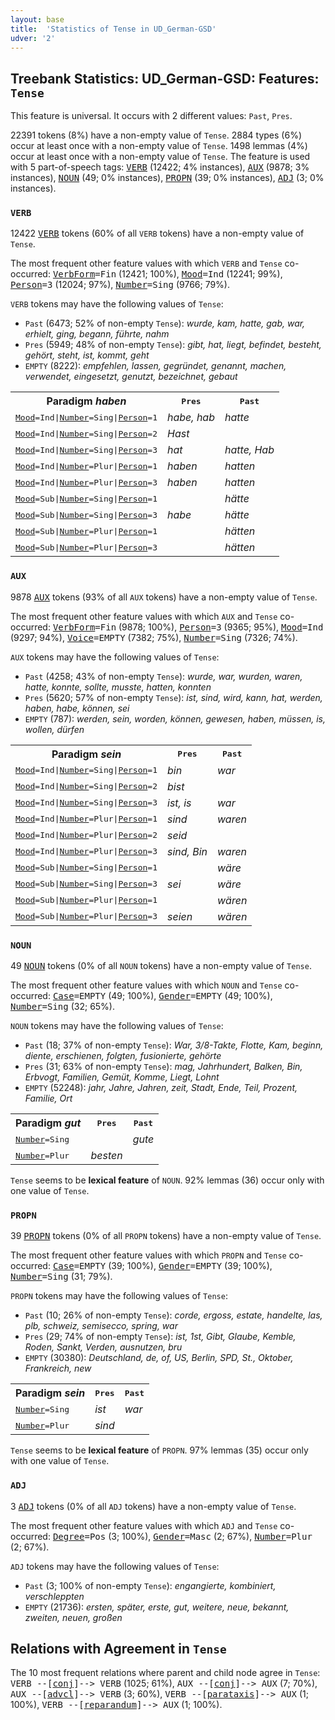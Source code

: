 ```yaml
---
layout: base
title:  'Statistics of Tense in UD_German-GSD'
udver: '2'
---
```


## Treebank Statistics: UD_German-GSD: Features: `Tense`

This feature is universal.
It occurs with 2 different values: `Past`, `Pres`.

22391 tokens (8%) have a non-empty value of `Tense`.
2884 types (6%) occur at least once with a non-empty value of `Tense`.
1498 lemmas (4%) occur at least once with a non-empty value of `Tense`.
The feature is used with 5 part-of-speech tags: <tt><a href="de_gsd-pos-VERB.html">VERB</a></tt> (12422; 4% instances), <tt><a href="de_gsd-pos-AUX.html">AUX</a></tt> (9878; 3% instances), <tt><a href="de_gsd-pos-NOUN.html">NOUN</a></tt> (49; 0% instances), <tt><a href="de_gsd-pos-PROPN.html">PROPN</a></tt> (39; 0% instances), <tt><a href="de_gsd-pos-ADJ.html">ADJ</a></tt> (3; 0% instances).

### `VERB`

12422 <tt><a href="de_gsd-pos-VERB.html">VERB</a></tt> tokens (60% of all `VERB` tokens) have a non-empty value of `Tense`.

The most frequent other feature values with which `VERB` and `Tense` co-occurred: <tt><a href="de_gsd-feat-VerbForm.html">VerbForm</a></tt><tt>=Fin</tt> (12421; 100%), <tt><a href="de_gsd-feat-Mood.html">Mood</a></tt><tt>=Ind</tt> (12241; 99%), <tt><a href="de_gsd-feat-Person.html">Person</a></tt><tt>=3</tt> (12024; 97%), <tt><a href="de_gsd-feat-Number.html">Number</a></tt><tt>=Sing</tt> (9766; 79%).

`VERB` tokens may have the following values of `Tense`:

* `Past` (6473; 52% of non-empty `Tense`): <em>wurde, kam, hatte, gab, war, erhielt, ging, begann, führte, nahm</em>
* `Pres` (5949; 48% of non-empty `Tense`): <em>gibt, hat, liegt, befindet, besteht, gehört, steht, ist, kommt, geht</em>
* `EMPTY` (8222): <em>empfehlen, lassen, gegründet, genannt, machen, verwendet, eingesetzt, genutzt, bezeichnet, gebaut</em>

<table>
  <tr><th>Paradigm <i>haben</i></th><th><tt>Pres</tt></th><th><tt>Past</tt></th></tr>
  <tr><td><tt><tt><a href="de_gsd-feat-Mood.html">Mood</a></tt><tt>=Ind</tt>|<tt><a href="de_gsd-feat-Number.html">Number</a></tt><tt>=Sing</tt>|<tt><a href="de_gsd-feat-Person.html">Person</a></tt><tt>=1</tt></tt></td><td><em>habe, hab</em></td><td><em>hatte</em></td></tr>
  <tr><td><tt><tt><a href="de_gsd-feat-Mood.html">Mood</a></tt><tt>=Ind</tt>|<tt><a href="de_gsd-feat-Number.html">Number</a></tt><tt>=Sing</tt>|<tt><a href="de_gsd-feat-Person.html">Person</a></tt><tt>=2</tt></tt></td><td><em>Hast</em></td><td></td></tr>
  <tr><td><tt><tt><a href="de_gsd-feat-Mood.html">Mood</a></tt><tt>=Ind</tt>|<tt><a href="de_gsd-feat-Number.html">Number</a></tt><tt>=Sing</tt>|<tt><a href="de_gsd-feat-Person.html">Person</a></tt><tt>=3</tt></tt></td><td><em>hat</em></td><td><em>hatte, Hab</em></td></tr>
  <tr><td><tt><tt><a href="de_gsd-feat-Mood.html">Mood</a></tt><tt>=Ind</tt>|<tt><a href="de_gsd-feat-Number.html">Number</a></tt><tt>=Plur</tt>|<tt><a href="de_gsd-feat-Person.html">Person</a></tt><tt>=1</tt></tt></td><td><em>haben</em></td><td><em>hatten</em></td></tr>
  <tr><td><tt><tt><a href="de_gsd-feat-Mood.html">Mood</a></tt><tt>=Ind</tt>|<tt><a href="de_gsd-feat-Number.html">Number</a></tt><tt>=Plur</tt>|<tt><a href="de_gsd-feat-Person.html">Person</a></tt><tt>=3</tt></tt></td><td><em>haben</em></td><td><em>hatten</em></td></tr>
  <tr><td><tt><tt><a href="de_gsd-feat-Mood.html">Mood</a></tt><tt>=Sub</tt>|<tt><a href="de_gsd-feat-Number.html">Number</a></tt><tt>=Sing</tt>|<tt><a href="de_gsd-feat-Person.html">Person</a></tt><tt>=1</tt></tt></td><td></td><td><em>hätte</em></td></tr>
  <tr><td><tt><tt><a href="de_gsd-feat-Mood.html">Mood</a></tt><tt>=Sub</tt>|<tt><a href="de_gsd-feat-Number.html">Number</a></tt><tt>=Sing</tt>|<tt><a href="de_gsd-feat-Person.html">Person</a></tt><tt>=3</tt></tt></td><td><em>habe</em></td><td><em>hätte</em></td></tr>
  <tr><td><tt><tt><a href="de_gsd-feat-Mood.html">Mood</a></tt><tt>=Sub</tt>|<tt><a href="de_gsd-feat-Number.html">Number</a></tt><tt>=Plur</tt>|<tt><a href="de_gsd-feat-Person.html">Person</a></tt><tt>=1</tt></tt></td><td></td><td><em>hätten</em></td></tr>
  <tr><td><tt><tt><a href="de_gsd-feat-Mood.html">Mood</a></tt><tt>=Sub</tt>|<tt><a href="de_gsd-feat-Number.html">Number</a></tt><tt>=Plur</tt>|<tt><a href="de_gsd-feat-Person.html">Person</a></tt><tt>=3</tt></tt></td><td></td><td><em>hätten</em></td></tr>
</table>

### `AUX`

9878 <tt><a href="de_gsd-pos-AUX.html">AUX</a></tt> tokens (93% of all `AUX` tokens) have a non-empty value of `Tense`.

The most frequent other feature values with which `AUX` and `Tense` co-occurred: <tt><a href="de_gsd-feat-VerbForm.html">VerbForm</a></tt><tt>=Fin</tt> (9878; 100%), <tt><a href="de_gsd-feat-Person.html">Person</a></tt><tt>=3</tt> (9365; 95%), <tt><a href="de_gsd-feat-Mood.html">Mood</a></tt><tt>=Ind</tt> (9297; 94%), <tt><a href="de_gsd-feat-Voice.html">Voice</a></tt><tt>=EMPTY</tt> (7382; 75%), <tt><a href="de_gsd-feat-Number.html">Number</a></tt><tt>=Sing</tt> (7326; 74%).

`AUX` tokens may have the following values of `Tense`:

* `Past` (4258; 43% of non-empty `Tense`): <em>wurde, war, wurden, waren, hatte, konnte, sollte, musste, hatten, konnten</em>
* `Pres` (5620; 57% of non-empty `Tense`): <em>ist, sind, wird, kann, hat, werden, haben, habe, können, sei</em>
* `EMPTY` (787): <em>werden, sein, worden, können, gewesen, haben, müssen, is, wollen, dürfen</em>

<table>
  <tr><th>Paradigm <i>sein</i></th><th><tt>Pres</tt></th><th><tt>Past</tt></th></tr>
  <tr><td><tt><tt><a href="de_gsd-feat-Mood.html">Mood</a></tt><tt>=Ind</tt>|<tt><a href="de_gsd-feat-Number.html">Number</a></tt><tt>=Sing</tt>|<tt><a href="de_gsd-feat-Person.html">Person</a></tt><tt>=1</tt></tt></td><td><em>bin</em></td><td><em>war</em></td></tr>
  <tr><td><tt><tt><a href="de_gsd-feat-Mood.html">Mood</a></tt><tt>=Ind</tt>|<tt><a href="de_gsd-feat-Number.html">Number</a></tt><tt>=Sing</tt>|<tt><a href="de_gsd-feat-Person.html">Person</a></tt><tt>=2</tt></tt></td><td><em>bist</em></td><td></td></tr>
  <tr><td><tt><tt><a href="de_gsd-feat-Mood.html">Mood</a></tt><tt>=Ind</tt>|<tt><a href="de_gsd-feat-Number.html">Number</a></tt><tt>=Sing</tt>|<tt><a href="de_gsd-feat-Person.html">Person</a></tt><tt>=3</tt></tt></td><td><em>ist, is</em></td><td><em>war</em></td></tr>
  <tr><td><tt><tt><a href="de_gsd-feat-Mood.html">Mood</a></tt><tt>=Ind</tt>|<tt><a href="de_gsd-feat-Number.html">Number</a></tt><tt>=Plur</tt>|<tt><a href="de_gsd-feat-Person.html">Person</a></tt><tt>=1</tt></tt></td><td><em>sind</em></td><td><em>waren</em></td></tr>
  <tr><td><tt><tt><a href="de_gsd-feat-Mood.html">Mood</a></tt><tt>=Ind</tt>|<tt><a href="de_gsd-feat-Number.html">Number</a></tt><tt>=Plur</tt>|<tt><a href="de_gsd-feat-Person.html">Person</a></tt><tt>=2</tt></tt></td><td><em>seid</em></td><td></td></tr>
  <tr><td><tt><tt><a href="de_gsd-feat-Mood.html">Mood</a></tt><tt>=Ind</tt>|<tt><a href="de_gsd-feat-Number.html">Number</a></tt><tt>=Plur</tt>|<tt><a href="de_gsd-feat-Person.html">Person</a></tt><tt>=3</tt></tt></td><td><em>sind, Bin</em></td><td><em>waren</em></td></tr>
  <tr><td><tt><tt><a href="de_gsd-feat-Mood.html">Mood</a></tt><tt>=Sub</tt>|<tt><a href="de_gsd-feat-Number.html">Number</a></tt><tt>=Sing</tt>|<tt><a href="de_gsd-feat-Person.html">Person</a></tt><tt>=1</tt></tt></td><td></td><td><em>wäre</em></td></tr>
  <tr><td><tt><tt><a href="de_gsd-feat-Mood.html">Mood</a></tt><tt>=Sub</tt>|<tt><a href="de_gsd-feat-Number.html">Number</a></tt><tt>=Sing</tt>|<tt><a href="de_gsd-feat-Person.html">Person</a></tt><tt>=3</tt></tt></td><td><em>sei</em></td><td><em>wäre</em></td></tr>
  <tr><td><tt><tt><a href="de_gsd-feat-Mood.html">Mood</a></tt><tt>=Sub</tt>|<tt><a href="de_gsd-feat-Number.html">Number</a></tt><tt>=Plur</tt>|<tt><a href="de_gsd-feat-Person.html">Person</a></tt><tt>=1</tt></tt></td><td></td><td><em>wären</em></td></tr>
  <tr><td><tt><tt><a href="de_gsd-feat-Mood.html">Mood</a></tt><tt>=Sub</tt>|<tt><a href="de_gsd-feat-Number.html">Number</a></tt><tt>=Plur</tt>|<tt><a href="de_gsd-feat-Person.html">Person</a></tt><tt>=3</tt></tt></td><td><em>seien</em></td><td><em>wären</em></td></tr>
</table>

### `NOUN`

49 <tt><a href="de_gsd-pos-NOUN.html">NOUN</a></tt> tokens (0% of all `NOUN` tokens) have a non-empty value of `Tense`.

The most frequent other feature values with which `NOUN` and `Tense` co-occurred: <tt><a href="de_gsd-feat-Case.html">Case</a></tt><tt>=EMPTY</tt> (49; 100%), <tt><a href="de_gsd-feat-Gender.html">Gender</a></tt><tt>=EMPTY</tt> (49; 100%), <tt><a href="de_gsd-feat-Number.html">Number</a></tt><tt>=Sing</tt> (32; 65%).

`NOUN` tokens may have the following values of `Tense`:

* `Past` (18; 37% of non-empty `Tense`): <em>War, 3/8-Takte, Flotte, Kam, beginn, diente, erschienen, folgten, fusionierte, gehörte</em>
* `Pres` (31; 63% of non-empty `Tense`): <em>mag, Jahrhundert, Balken, Bin, Erbvogt, Familien, Gemüt, Komme, Liegt, Lohnt</em>
* `EMPTY` (52248): <em>jahr, Jahre, Jahren, zeit, Stadt, Ende, Teil, Prozent, Familie, Ort</em>

<table>
  <tr><th>Paradigm <i>gut</i></th><th><tt>Pres</tt></th><th><tt>Past</tt></th></tr>
  <tr><td><tt><tt><a href="de_gsd-feat-Number.html">Number</a></tt><tt>=Sing</tt></tt></td><td></td><td><em>gute</em></td></tr>
  <tr><td><tt><tt><a href="de_gsd-feat-Number.html">Number</a></tt><tt>=Plur</tt></tt></td><td><em>besten</em></td><td></td></tr>
</table>

`Tense` seems to be **lexical feature** of `NOUN`. 92% lemmas (36) occur only with one value of `Tense`.

### `PROPN`

39 <tt><a href="de_gsd-pos-PROPN.html">PROPN</a></tt> tokens (0% of all `PROPN` tokens) have a non-empty value of `Tense`.

The most frequent other feature values with which `PROPN` and `Tense` co-occurred: <tt><a href="de_gsd-feat-Case.html">Case</a></tt><tt>=EMPTY</tt> (39; 100%), <tt><a href="de_gsd-feat-Gender.html">Gender</a></tt><tt>=EMPTY</tt> (39; 100%), <tt><a href="de_gsd-feat-Number.html">Number</a></tt><tt>=Sing</tt> (31; 79%).

`PROPN` tokens may have the following values of `Tense`:

* `Past` (10; 26% of non-empty `Tense`): <em>corde, ergoss, estate, handelte, las, plb, schweiz, semisecco, spring, war</em>
* `Pres` (29; 74% of non-empty `Tense`): <em>ist, 1st, Gibt, Glaube, Kemble, Roden, Sankt, Verden, ausnutzen, bru</em>
* `EMPTY` (30380): <em>Deutschland, de, of, US, Berlin, SPD, St., Oktober, Frankreich, new</em>

<table>
  <tr><th>Paradigm <i>sein</i></th><th><tt>Pres</tt></th><th><tt>Past</tt></th></tr>
  <tr><td><tt><tt><a href="de_gsd-feat-Number.html">Number</a></tt><tt>=Sing</tt></tt></td><td><em>ist</em></td><td><em>war</em></td></tr>
  <tr><td><tt><tt><a href="de_gsd-feat-Number.html">Number</a></tt><tt>=Plur</tt></tt></td><td><em>sind</em></td><td></td></tr>
</table>

`Tense` seems to be **lexical feature** of `PROPN`. 97% lemmas (35) occur only with one value of `Tense`.

### `ADJ`

3 <tt><a href="de_gsd-pos-ADJ.html">ADJ</a></tt> tokens (0% of all `ADJ` tokens) have a non-empty value of `Tense`.

The most frequent other feature values with which `ADJ` and `Tense` co-occurred: <tt><a href="de_gsd-feat-Degree.html">Degree</a></tt><tt>=Pos</tt> (3; 100%), <tt><a href="de_gsd-feat-Gender.html">Gender</a></tt><tt>=Masc</tt> (2; 67%), <tt><a href="de_gsd-feat-Number.html">Number</a></tt><tt>=Plur</tt> (2; 67%).

`ADJ` tokens may have the following values of `Tense`:

* `Past` (3; 100% of non-empty `Tense`): <em>engangierte, kombiniert, verschleppten</em>
* `EMPTY` (21736): <em>ersten, später, erste, gut, weitere, neue, bekannt, zweiten, neuen, großen</em>

## Relations with Agreement in `Tense`

The 10 most frequent relations where parent and child node agree in `Tense`:
<tt>VERB --[<tt><a href="de_gsd-dep-conj.html">conj</a></tt>]--> VERB</tt> (1025; 61%),
<tt>AUX --[<tt><a href="de_gsd-dep-conj.html">conj</a></tt>]--> AUX</tt> (7; 70%),
<tt>AUX --[<tt><a href="de_gsd-dep-advcl.html">advcl</a></tt>]--> VERB</tt> (3; 60%),
<tt>VERB --[<tt><a href="de_gsd-dep-parataxis.html">parataxis</a></tt>]--> AUX</tt> (1; 100%),
<tt>VERB --[<tt><a href="de_gsd-dep-reparandum.html">reparandum</a></tt>]--> AUX</tt> (1; 100%).

